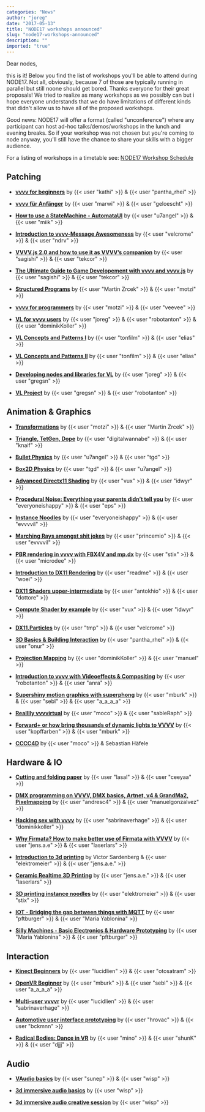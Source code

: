 ```yaml
---
categories: "News"
author: "joreg"
date: "2017-05-13"
title: "NODE17 workshops announced"
slug: "node17-workshops-announced"
description: ""
imported: "true"
---
```



Dear nodes,

this is it! Below you find the list of workshops you'll be able to attend during NODE17. Not all, obviously, because 7 of those are typically running in parallel but still noone should get bored. Thanks everyone for their great proposals! We tried to realize as many workshops as we possibly can but i hope everyone understands that we do have limitations of different kinds that didn't allow us to have all of the proposed workshops. 

Good news: NODE17 will offer a format (called "unconference") where any participant can host ad-hoc talks/demos/workshops in the lunch and evening breaks. So if your workshop was not chosen but you're coming to node anyway, you'll still have the chance to share your skills with a bigger audience. 

For a listing of workshops in a timetable see: [NODE17 Workshop Schedule](/blog/2017/node17-workshop-schedule)

<!--{SPLIT()}-->
## Patching

- __[vvvv for beginners](https://17.nodeforum.org/events/vvvv-for-beginners/)__
by {{< user "kathi" >}} & {{< user "pantha_rhei" >}}

- __[vvvv für Anfänger](https://17.nodeforum.org/events/vvvv-fur-anfanger/)__
by {{< user "marwi" >}} & {{< user "geloescht" >}}

- __[How to use a StateMachine - AutomataUI](https://17.nodeforum.org/events/statemachine-automataui/)__ 
by {{< user "u7angel" >}} & {{< user "miik" >}} 

- __[Introduction to vvvv-Message Awesomeness](https://17.nodeforum.org/events/vvvv-message-awesomeness/)__
by {{< user "velcrome" >}} & {{< user "ndrv" >}}

- __[VVVV.js 2.0 and how to use it as VVVV’s companion](https://17.nodeforum.org/events/vvvv-js-intro/)__
by {{< user "sagishi" >}} & {{< user "tekcor" >}}

- __[The Ultimate Guide to Game Developement with vvvv and vvvv.js](https://17.nodeforum.org/events/game-development-with-vvvv-js/)__
by {{< user "sagishi" >}} & {{< user "tekcor" >}}

- __[Structured Programs](https://17.nodeforum.org/events/structured-programs/)__ 
by {{< user "Martin Zrcek" >}} & {{< user "motzi" >}}

- __[vvvv for programmers](https://17.nodeforum.org/events/vvvv-beginner-for-programmers/)__ 
by {{< user "motzi" >}} & {{< user "veevee" >}}

- __[VL for vvvv users](https://17.nodeforum.org/events/vl-for-vvvv-users/)__ 
by {{< user "joreg" >}} & {{< user "robotanton" >}} & {{< user "dominikKoller" >}}

- __[VL Concepts and Patterns I](https://17.nodeforum.org/events/vl-concepts-and-patterns-1/)__ 
by {{< user "tonfilm" >}} & {{< user "elias" >}}

- __[VL Concepts and Patterns II](https://17.nodeforum.org/events/vl-concepts-and-patterns-2/)__ 
by {{< user "tonfilm" >}} & {{< user "elias" >}}

- __[Developing nodes and libraries for VL](https://17.nodeforum.org/events/developing-for-vl/)__ 
by {{< user "joreg" >}} & {{< user "gregsn" >}}

- __[VL Project](https://17.nodeforum.org/events/vl-project/)__ 
by {{< user "gregsn" >}} & {{< user "robotanton" >}}

<!--~~~-->
## Animation & Graphics

- __[Transformations](https://17.nodeforum.org/events/transformations/)__
by {{< user "motzi" >}} & {{< user "Martin Zrcek" >}}

- __[Triangle, TetGen, Dope](https://17.nodeforum.org/events/triangle-tetgen-dope/)__
by {{< user "digitalwannabe" >}} & {{< user "knaif" >}}

- __[Bullet Physics](https://17.nodeforum.org/events/bullet-physics/)__
by {{< user "u7angel" >}} & {{< user "tgd" >}}

- __[Box2D Physics](https://17.nodeforum.org/events/box2d-physics-based-animations/)__
by {{< user "tgd" >}} & {{< user "u7angel" >}}

- __[Advanced Directx11 Shading](https://17.nodeforum.org/events/advanced-directx11-shading/)__
by {{< user "vux" >}} & {{< user "idwyr" >}} 

- __[Procedural Noise: Everything your parents didn’t tell you](https://17.nodeforum.org/events/procedural-noise/)__
by {{< user "everyoneishappy" >}} & {{< user "eps" >}}

- __[Instance Noodles](https://17.nodeforum.org/events/instance-noodles/)__
by {{< user "everyoneishappy" >}} & {{< user "evvvvil" >}}

- __[Marching Rays amongst shit jokes](https://17.nodeforum.org/events/marching-rays/)__
by {{< user "princemio" >}} & {{< user "evvvvil" >}}

- __[PBR rendering in vvvv with FBX4V and mp.dx](https://17.nodeforum.org/events/physical-based-rendering/)__
by {{< user "stix" >}} & {{< user "microdee" >}} 

- __[Introduction to DX11 Rendering](https://17.nodeforum.org/events/introduction-to-dx11-rendering/)__ 
by {{< user "readme" >}} & {{< user "woei" >}}

- __[DX11 Shaders upper-intermediate](https://17.nodeforum.org/events/dx11-shaders-upper-intermediate/)__ 
by {{< user "antokhio" >}} & {{< user "dottore" >}}

- __[Compute Shader by example](https://17.nodeforum.org/events/compute-shader/)__ 
by {{< user "vux" >}} & {{< user "idwyr" >}}

- __[DX11.Particles](https://17.nodeforum.org/events/dx11-particles/)__ 
by {{< user "tmp" >}} & {{< user "velcrome" >}}

- __[3D Basics & Building Interaction](https://17.nodeforum.org/events/3d-basics-building-interaction/)__ 
by {{< user "pantha_rhei" >}} & {{< user "onur" >}}

- __[Projection Mapping](https://17.nodeforum.org/events/projection-mapping/)__ 
by {{< user "dominikKoller" >}} & {{< user "manuel" >}}

- __[Introduction to vvvv with Videoeffects & Compositing](https://17.nodeforum.org/events/introduction-to-vvvv-videofx-compositing/)__ 
by {{< user "robotanton" >}} & {{< user "anra" >}}

- __[Supershiny motion graphics with superphong](https://17.nodeforum.org/events/supershiny-motion-graphics-with-superphong/)__
by {{< user "mburk" >}} & {{< user "sebl" >}} & {{< user "a_a_a_a" >}}

- __[Realllly vvvvirtual](https://17.nodeforum.org/events/really-vvvvirtual/)__
by {{< user "moco" >}} & {{< user "sableRaph" >}}

- __[Forward+ or how bring thousands of dynamic lights to VVVV](https://17.nodeforum.org/events/forward-plus/)__
by {{< user "kopffarben" >}} & {{< user "mburk" >}}

- __[CCCC4D](https://17.nodeforum.org/events/cccc4d)__
by {{< user "moco" >}} & Sebastian Häfele

<!--{SPLIT}-->

<!--{SPLIT()}-->
## Hardware & IO

- __[Cutting and folding paper](https://17.nodeforum.org/events/cutting-and-folding-paper/)__
by {{< user "lasal" >}} & {{< user "ceeyaa" >}}

- __[DMX programming on VVVV, DMX basics, Artnet, v4 & GrandMa2, Pixelmapping](https://17.nodeforum.org/events/dmx-programming/)__
by {{< user "andresc4" >}} & {{< user "manuelgonzalvez" >}}

- __[Hacking sex with vvvv](https://17.nodeforum.org/events/hacking-sex/)__
by {{< user "sabrinaverhage" >}} & {{< user "dominikkoller" >}}

- __[Why Firmata? How to make better use of Firmata with VVVV](https://17.nodeforum.org/events/arduino-firmata/)__
by {{< user "jens.a.e" >}} & {{< user "laserlars" >}}

- __[Introduction to 3d printing](https://17.nodeforum.org/events/introduction-to-3d-printing/)__
by Victor Sardenberg & {{< user "elektromeier" >}} & {{< user "jens.a.e." >}}

- __[Ceramic Realtime 3D Printing](https://17.nodeforum.org/events/3d-printing-ceramics/)__
by {{< user "jens.a.e." >}} & {{< user "laserlars" >}}

- __[3D printing instance noodles](https://17.nodeforum.org/events/3d-printing-instance-noodles/)__
by {{< user "elektromeier" >}} & {{< user "stix" >}}

- __[IOT - Bridging the gap between things with MQTT](https://17.nodeforum.org/events/internet-of-things/)__
by {{< user "pftburger" >}} & {{< user "Maria Yablonina" >}}

- __[Silly Machines - Basic Electronics & Hardware Prototyping](https://17.nodeforum.org/events/silly-machines-basic-electronics-and-hardware-prototyping/)__
by {{< user "Maria Yablonina" >}} & {{< user "pftburger" >}}

<!--~~~-->
## Interaction

- __[Kinect Beginners](https://17.nodeforum.org/events/kinect-basics/)__
by {{< user "lucidlien" >}} & {{< user "otosatram" >}}

- __[OpenVR Beginner](https://17.nodeforum.org/events/open-vr-beginner/)__
by {{< user "mburk" >}} & {{< user "sebl" >}} & {{< user "a_a_a_a" >}}

- __[Multi-user vvvvr](https://17.nodeforum.org/events/multi-user-vvvvr/)__
by {{< user "lucidlien" >}} & {{< user "sabrinaverhage" >}}

- __[Automotive user interface prototyping](https://17.nodeforum.org/events/automotive/)__
by {{< user "hrovac" >}} & {{< user "bckmnn" >}}
- __[Radical Bodies: Dance in VR](https://17.nodeforum.org/events/radical-bodies/)__
by {{< user "mino" >}} & {{< user "shunK" >}} & {{< user "djjj" >}}

## Audio

- __[VAudio basics](https://17.nodeforum.org/events/vaudio-basics/)__ 
by {{< user "sunep" >}} & {{< user "wisp" >}}

- __[3d immersive audio basics](https://17.nodeforum.org/events/3d-immersive-audio-basics/)__ 
by {{< user "wisp" >}}

- __[3d immersive audio creative session](https://17.nodeforum.org/events/3d-immersive-audio-creative-experiments/)__ 
by {{< user "wisp" >}}

<!--{SPLIT}-->
